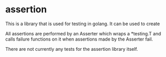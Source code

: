 # assertion
This is a library that is used for testing in golang. It can be used to create

All assertions are performed by an Asserter which wraps a *testing.T and calls
failure functions on it when assertions made by the Asserter fail.

There are not currently any tests for the assertion library itself.